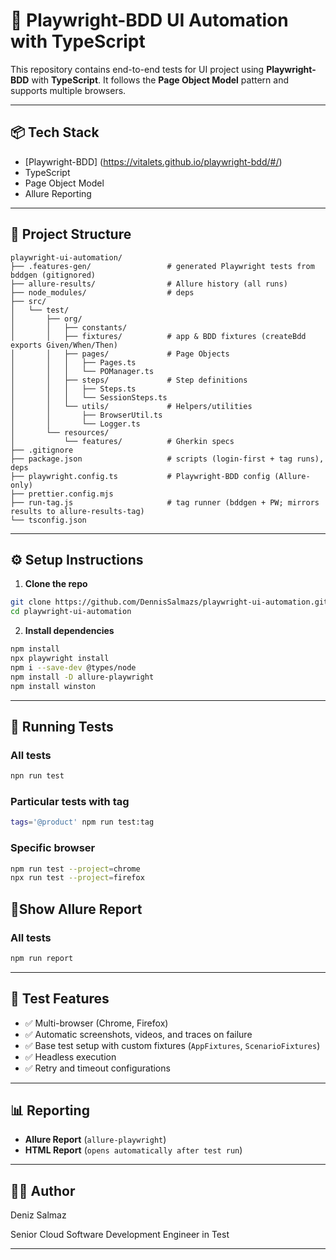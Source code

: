 

# 🎯 Playwright-BDD UI Automation with TypeScript

This repository contains end-to-end tests for UI project using **Playwright-BDD** with **TypeScript**. It follows the **Page Object Model** pattern and supports multiple browsers.

---

## 📦 Tech Stack

* [Playwright-BDD] (https://vitalets.github.io/playwright-bdd/#/)
* TypeScript
* Page Object Model
* Allure Reporting

---

## 📁 Project Structure

```
playwright-ui-automation/
├── .features-gen/                 # generated Playwright tests from bddgen (gitignored)
├── allure-results/                # Allure history (all runs)
├── node_modules/                  # deps
├── src/
│   └── test/
│       ├── org/
│       │   ├── constants/
│       │   ├── fixtures/          # app & BDD fixtures (createBdd exports Given/When/Then)
│       │   ├── pages/             # Page Objects
│       │   │   ├── Pages.ts
│       │   │   └── POManager.ts
│       │   ├── steps/             # Step definitions
│       │   │   ├── Steps.ts
│       │   │   └── SessionSteps.ts
│       │   └── utils/             # Helpers/utilities
│       │       ├── BrowserUtil.ts
│       │       └── Logger.ts
│       └── resources/
│           └── features/          # Gherkin specs
├── .gitignore
├── package.json                   # scripts (login-first + tag runs), deps
├── playwright.config.ts           # Playwright-BDD config (Allure-only)
├── prettier.config.mjs
├── run-tag.js                     # tag runner (bddgen + PW; mirrors results to allure-results-tag)
└── tsconfig.json

```

---

## ⚙️ Setup Instructions

1. **Clone the repo**

```bash
git clone https://github.com/DennisSalmazs/playwright-ui-automation.git
cd playwright-ui-automation
```

2. **Install dependencies**

```bash
npm install
npx playwright install
npm i --save-dev @types/node
npm install -D allure-playwright
npm install winston

```

---

## 🚀 Running Tests

### All tests

```bash
npn run test
```

### Particular tests with tag

```bash
tags='@product' npm run test:tag 
```

### Specific browser

```bash
npm run test --project=chrome
npx run test --project=firefox
```

## 🚀Show Allure Report

### All tests

```bash
npm run report
```

---

## 🧪 Test Features

* ✅ Multi-browser (Chrome, Firefox)
* ✅ Automatic screenshots, videos, and traces on failure
* ✅ Base test setup with custom fixtures (`AppFixtures`, `ScenarioFixtures`)
* ✅ Headless execution
* ✅ Retry and timeout configurations

---

## 📊 Reporting

* **Allure Report** (`allure-playwright`)
* **HTML Report** (`opens automatically after test run`)

---

## 👩‍💻 Author

Deniz Salmaz

Senior Cloud Software Development Engineer in Test  

---
